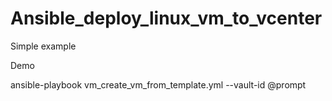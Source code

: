# Ansible_deploy_linux_vm_to_vcenter
Simple example

Demo

ansible-playbook vm_create_vm_from_template.yml --vault-id @prompt
